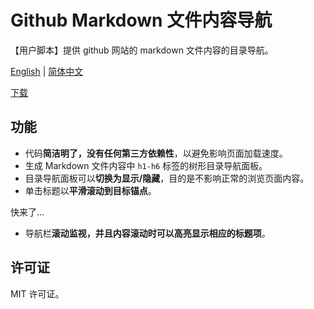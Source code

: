 # Github Markdown 文件内容导航

【用户脚本】提供 github 网站的 markdown 文件内容的目录导航。

[English](./README.md) | [简体中文](./README.zh-CN.md)

[下载](https://greasyfork.org/zh-CN/scripts/417038-github-markdown-file-content-navigation)

## 功能

-   代码**简洁明了，没有任何第三方依赖性**，以避免影响页面加载速度。
-   生成 Markdown 文件内容中 `h1-h6` 标签的树形目录导航面板。
-   目录导航面板可以**切换为显示/隐藏**，目的是不影响正常的浏览页面内容。
-   单击标题以**平滑滚动到目标锚点**。

快来了...

-   导航栏**滚动监视，并且内容滚动时可以高亮显示相应的标题项**。

## 许可证

MIT 许可证。
